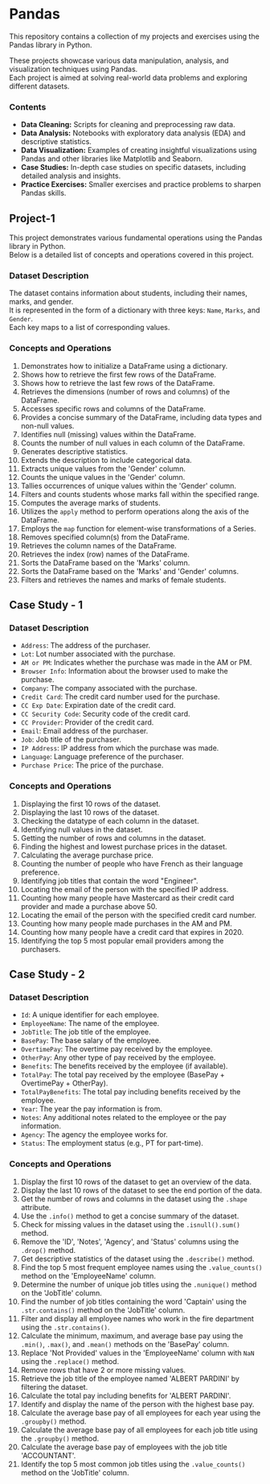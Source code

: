 # Pandas
This repository contains a collection of my projects and exercises using the Pandas library in Python. 

These projects showcase various data manipulation, analysis, and visualization techniques using Pandas. 
<br> 
Each project is aimed at solving real-world data problems and exploring different datasets.

### Contents

- **Data Cleaning:** Scripts for cleaning and preprocessing raw data.
- **Data Analysis:** Notebooks with exploratory data analysis (EDA) and descriptive statistics.
- **Data Visualization:** Examples of creating insightful visualizations using Pandas and other libraries like Matplotlib and Seaborn.
- **Case Studies:** In-depth case studies on specific datasets, including detailed analysis and insights.
- **Practice Exercises:** Smaller exercises and practice problems to sharpen Pandas skills.

## Project-1

This project demonstrates various fundamental operations using the Pandas library in Python. 
<br>
Below is a detailed list of concepts and operations covered in this project.

### Dataset Description

The dataset contains information about students, including their names, marks, and gender. 
<br>
It is represented in the form of a dictionary with three keys: `Name`, `Marks`, and `Gender`. 
<br>
Each key maps to a list of corresponding values. 

### Concepts and Operations

1. Demonstrates how to initialize a DataFrame using a dictionary.
2. Shows how to retrieve the first few rows of the DataFrame.
3. Shows how to retrieve the last few rows of the DataFrame.
4. Retrieves the dimensions (number of rows and columns) of the DataFrame.
5. Accesses specific rows and columns of the DataFrame.
6. Provides a concise summary of the DataFrame, including data types and non-null values.
7. Identifies null (missing) values within the DataFrame.
8. Counts the number of null values in each column of the DataFrame.
9. Generates descriptive statistics.
10. Extends the description to include categorical data.
11. Extracts unique values from the 'Gender' column.
12. Counts the unique values in the 'Gender' column.
13. Tallies occurrences of unique values within the 'Gender' column.
14. Filters and counts students whose marks fall within the specified range.
15. Computes the average marks of students.
16. Utilizes the `apply` method to perform operations along the axis of the DataFrame.
17. Employs the `map` function for element-wise transformations of a Series.
18. Removes specified column(s) from the DataFrame.
19. Retrieves the column names of the DataFrame.
20. Retrieves the index (row) names of the DataFrame.
21. Sorts the DataFrame based on the 'Marks' column.
22. Sorts the DataFrame based on the 'Marks' and 'Gender' columns.
23. Filters and retrieves the names and marks of female students.

## Case Study - 1

### Dataset Description

- `Address`: The address of the purchaser.
- `Lot`: Lot number associated with the purchase.
- `AM or PM`: Indicates whether the purchase was made in the AM or PM.
- `Browser Info`: Information about the browser used to make the purchase.
- `Company`: The company associated with the purchase.
- `Credit Card`: The credit card number used for the purchase.
- `CC Exp Date`: Expiration date of the credit card.
- `CC Security Code`: Security code of the credit card.
- `CC Provider`: Provider of the credit card.
- `Email`: Email address of the purchaser.
- `Job`: Job title of the purchaser.
- `IP Address`: IP address from which the purchase was made.
- `Language`: Language preference of the purchaser.
- `Purchase Price`: The price of the purchase.

### Concepts and Operations

1. Displaying the first 10 rows of the dataset.
2. Displaying the last 10 rows of the dataset.
3. Checking the datatype of each column in the dataset.
4. Identifying null values in the dataset.
5. Getting the number of rows and columns in the dataset.
6. Finding the highest and lowest purchase prices in the dataset.
7. Calculating the average purchase price.
8. Counting the number of people who have French as their language preference.
9. Identifying job titles that contain the word "Engineer".
10. Locating the email of the person with the specified IP address.
11. Counting how many people have Mastercard as their credit card provider and made a purchase above 50.
12. Locating the email of the person with the specified credit card number.
13. Counting how many people made purchases in the AM and PM.
14. Counting how many people have a credit card that expires in 2020.
15. Identifying the top 5 most popular email providers among the purchasers.

## Case Study - 2

### Dataset Description

- `Id`: A unique identifier for each employee.
- `EmployeeName`: The name of the employee.
- `JobTitle`: The job title of the employee.
- `BasePay`: The base salary of the employee.
- `OvertimePay`: The overtime pay received by the employee.
- `OtherPay`: Any other type of pay received by the employee.
- `Benefits`: The benefits received by the employee (if available).
- `TotalPay`: The total pay received by the employee (BasePay + OvertimePay + OtherPay).
- `TotalPayBenefits`: The total pay including benefits received by the employee.
- `Year`: The year the pay information is from.
- `Notes`: Any additional notes related to the employee or the pay information.
- `Agency`: The agency the employee works for.
- `Status`: The employment status (e.g., PT for part-time).

### Concepts and Operations

1. Display the first 10 rows of the dataset to get an overview of the data.
2. Display the last 10 rows of the dataset to see the end portion of the data.
3. Get the number of rows and columns in the dataset using the `.shape` attribute.
4. Use the `.info()` method to get a concise summary of the dataset.
5. Check for missing values in the dataset using the `.isnull().sum()` method.
6. Remove the 'ID', 'Notes', 'Agency', and 'Status' columns using the `.drop()` method.
7. Get descriptive statistics of the dataset using the `.describe()` method.
8. Find the top 5 most frequent employee names using the `.value_counts()` method on the 'EmployeeName' column.
9. Determine the number of unique job titles using the `.nunique()` method on the 'JobTitle' column.
10. Find the number of job titles containing the word 'Captain' using the `.str.contains()` method on the 'JobTitle' column.
11. Filter and display all employee names who work in the fire department using the `.str.contains()`.
12. Calculate the minimum, maximum, and average base pay using the `.min()`, `.max()`, and `.mean()` methods on the 'BasePay' column.
13. Replace 'Not Provided' values in the 'EmployeeName' column with `NaN` using the `.replace()` method.
14. Remove rows that have 2 or more missing values.
15. Retrieve the job title of the employee named 'ALBERT PARDINI' by filtering the dataset.
16. Calculate the total pay including benefits for 'ALBERT PARDINI'.
17. Identify and display the name of the person with the highest base pay.
18. Calculate the average base pay of all employees for each year using the `.groupby()` method.
19. Calculate the average base pay of all employees for each job title using the `.groupby()` method.
20. Calculate the average base pay of employees with the job title 'ACCOUNTANT'.
21. Identify the top 5 most common job titles using the `.value_counts()` method on the 'JobTitle' column.